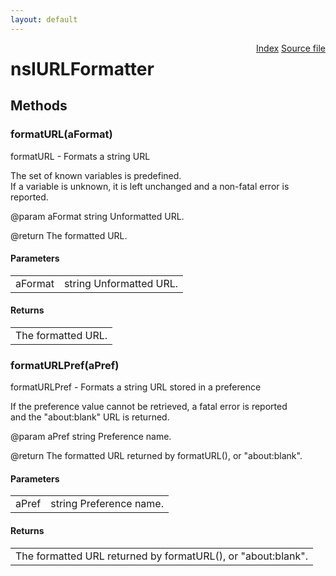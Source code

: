 ```yaml
---
layout: default
---
```

<div class='links' style='float:right'><a href="../index.html">Index</a>
<a href="http://dxr.mozilla.org/mozilla-central/source/toolkit/components/urlformatter/nsIURLFormatter.idl">Source file</a>
</div>

# nsIURLFormatter #

## Methods ##

### formatURL(aFormat) ###
   
formatURL - Formats a string URL  
  
The set of known variables is predefined.  
If a variable is unknown, it is left unchanged and a non-fatal error is reported.  
  
@param aFormat string Unformatted URL.  
  
@return The formatted URL.  
  

#### Parameters ####

<table>

<tr>
<td>aFormat</td>
<td>string Unformatted URL.  
</td>
</tr>

</table>

#### Returns ####

<table>

<tr>
<td>The formatted URL.  
</td>
</tr>

</table>

### formatURLPref(aPref) ###
   
formatURLPref - Formats a string URL stored in a preference  
  
If the preference value cannot be retrieved, a fatal error is reported  
and the "about:blank" URL is returned.  
  
@param aPref string Preference name.  
  
@return The formatted URL returned by formatURL(), or "about:blank".  
  

#### Parameters ####

<table>

<tr>
<td>aPref</td>
<td>string Preference name.  
</td>
</tr>

</table>

#### Returns ####

<table>

<tr>
<td>The formatted URL returned by formatURL(), or "about:blank".  
</td>
</tr>

</table>

